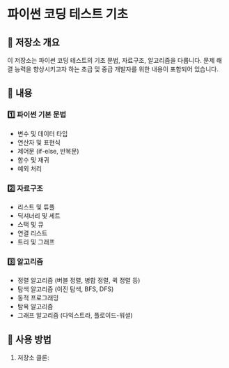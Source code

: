 # 파이썬 코딩 테스트 기초

## 📌 저장소 개요
이 저장소는 파이썬 코딩 테스트의 기초 문법, 자료구조, 알고리즘을 다룹니다. 문제 해결 능력을 향상시키고자 하는 초급 및 중급 개발자를 위한 내용이 포함되어 있습니다.

## 📂 내용

### 1️⃣ 파이썬 기본 문법
- 변수 및 데이터 타입
- 연산자 및 표현식
- 제어문 (if-else, 반복문)
- 함수 및 재귀
- 예외 처리

### 2️⃣ 자료구조
- 리스트 및 튜플
- 딕셔너리 및 세트
- 스택 및 큐
- 연결 리스트
- 트리 및 그래프

### 3️⃣ 알고리즘
- 정렬 알고리즘 (버블 정렬, 병합 정렬, 퀵 정렬 등)
- 탐색 알고리즘 (이진 탐색, BFS, DFS)
- 동적 프로그래밍
- 탐욕 알고리즘
- 그래프 알고리즘 (다익스트라, 플로이드-워셜)

## 🔧 사용 방법
1. 저장소 클론:
